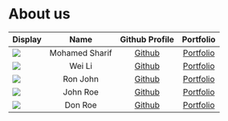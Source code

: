 # About us

Display | Name | Github Profile | Portfolio 
--------|:----:|:--------------:|:---------:
![](https://via.placeholder.com/100.png?text=Photo) | Mohamed Sharif | [Github](https://github.com/shxr3f) | [Portfolio](docs/team/johndoe.md)
![](https://via.placeholder.com/100.png?text=Photo) | Wei Li | [Github](https://github.com/tanweili) | [Portfolio](docs/team/johndoe.md)
![](https://via.placeholder.com/100.png?text=Photo) | Ron John | [Github](https://github.com/) | [Portfolio](docs/team/johndoe.md)
![](https://via.placeholder.com/100.png?text=Photo) | John Roe | [Github](https://github.com/) | [Portfolio](docs/team/johndoe.md)
![](https://via.placeholder.com/100.png?text=Photo) | Don Roe | [Github](https://github.com/) | [Portfolio](docs/team/johndoe.md)